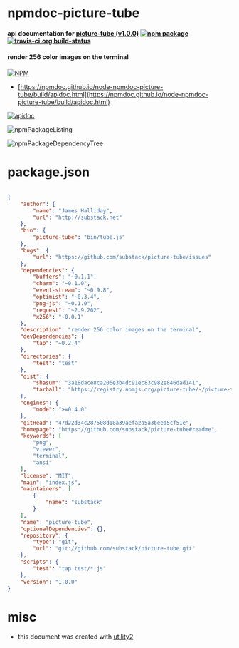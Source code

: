 # npmdoc-picture-tube

#### api documentation for  [picture-tube (v1.0.0)](https://github.com/substack/picture-tube#readme)  [![npm package](https://img.shields.io/npm/v/npmdoc-picture-tube.svg?style=flat-square)](https://www.npmjs.org/package/npmdoc-picture-tube) [![travis-ci.org build-status](https://api.travis-ci.org/npmdoc/node-npmdoc-picture-tube.svg)](https://travis-ci.org/npmdoc/node-npmdoc-picture-tube)

#### render 256 color images on the terminal

[![NPM](https://nodei.co/npm/picture-tube.png?downloads=true&downloadRank=true&stars=true)](https://www.npmjs.com/package/picture-tube)

- [https://npmdoc.github.io/node-npmdoc-picture-tube/build/apidoc.html](https://npmdoc.github.io/node-npmdoc-picture-tube/build/apidoc.html)

[![apidoc](https://npmdoc.github.io/node-npmdoc-picture-tube/build/screenCapture.buildCi.browser.%252Ftmp%252Fbuild%252Fapidoc.html.png)](https://npmdoc.github.io/node-npmdoc-picture-tube/build/apidoc.html)

![npmPackageListing](https://npmdoc.github.io/node-npmdoc-picture-tube/build/screenCapture.npmPackageListing.svg)

![npmPackageDependencyTree](https://npmdoc.github.io/node-npmdoc-picture-tube/build/screenCapture.npmPackageDependencyTree.svg)



# package.json

```json

{
    "author": {
        "name": "James Halliday",
        "url": "http://substack.net"
    },
    "bin": {
        "picture-tube": "bin/tube.js"
    },
    "bugs": {
        "url": "https://github.com/substack/picture-tube/issues"
    },
    "dependencies": {
        "buffers": "~0.1.1",
        "charm": "~0.1.0",
        "event-stream": "~0.9.8",
        "optimist": "~0.3.4",
        "png-js": "~0.1.0",
        "request": "~2.9.202",
        "x256": "~0.0.1"
    },
    "description": "render 256 color images on the terminal",
    "devDependencies": {
        "tap": "~0.2.4"
    },
    "directories": {
        "test": "test"
    },
    "dist": {
        "shasum": "3a18dace8ca206e3b4dc91ec83c982e846dad141",
        "tarball": "https://registry.npmjs.org/picture-tube/-/picture-tube-1.0.0.tgz"
    },
    "engines": {
        "node": ">=0.4.0"
    },
    "gitHead": "47d22d34c287508d18a39aefa2a5a3beed5cf51e",
    "homepage": "https://github.com/substack/picture-tube#readme",
    "keywords": [
        "png",
        "viewer",
        "terminal",
        "ansi"
    ],
    "license": "MIT",
    "main": "index.js",
    "maintainers": [
        {
            "name": "substack"
        }
    ],
    "name": "picture-tube",
    "optionalDependencies": {},
    "repository": {
        "type": "git",
        "url": "git://github.com/substack/picture-tube.git"
    },
    "scripts": {
        "test": "tap test/*.js"
    },
    "version": "1.0.0"
}
```



# misc
- this document was created with [utility2](https://github.com/kaizhu256/node-utility2)
